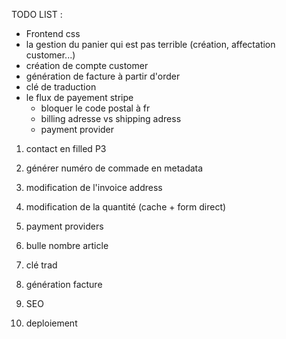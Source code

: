TODO LIST :

- Frontend css
- la gestion du panier qui est pas terrible (création, affectation customer...)
- création de compte customer
- génération de facture à partir d'order
- clé de traduction
- le flux de payement stripe
  - bloquer le code postal à fr
  - billing adresse vs shipping adress
  - payment provider

1. contact en filled P3
2. générer numéro de commade en metadata
3. modification de l'invoice address
4. modification de la quantité (cache + form direct)
5. payment providers

6. bulle nombre article

7. clé trad

8. génération facture

9. SEO

10. deploiement
